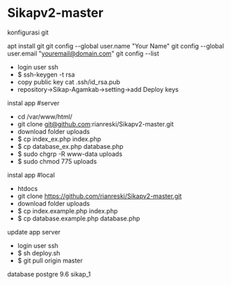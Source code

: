 # Sikapv2-master

konfigurasi git

apt install git
git config --global user.name "Your Name"
git config --global user.email "youremail@domain.com"
git config --list

- login user ssh
- $ ssh-keygen -t rsa
- copy public key cat .ssh/id_rsa.pub
- repository->Sikap-Agamkab->setting->add Deploy keys

instal app #server
- cd /var/www/html/
- git clone git@github.com:rianreski/Sikapv2-master.git
- download folder uploads
- $ cp index_ex.php index.php
- $ cp database_ex.php database.php
- $ sudo chgrp -R www-data uploads
- $ sudo chmod 775 uploads

instal app #local
- htdocs
- git clone https://github.com/rianreski/Sikapv2-master.git
- download folder uploads
- $ cp index.example.php index.php
- $ cp database.example.php database.php

update app server
- login user ssh
- $ sh deploy.sh 
- $ git pull origin master

database postgre 9.6
sikap_1


